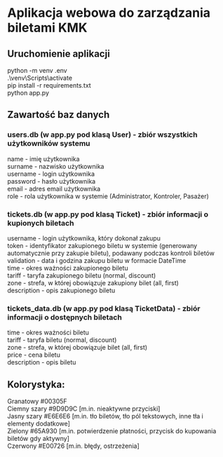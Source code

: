 # Aplikacja webowa do zarządzania biletami KMK
## Uruchomienie aplikacji
python -m venv .env  
.\venv\Scripts\activate  
pip install -r requirements.txt  
python app.py  
  
## Zawartość baz danych  
### users.db (w app.py pod klasą User) - zbiór wszystkich użytkowników systemu  
name - imię użytkownika  
surname - nazwisko użytkownika  
username - login użytkownika  
password - hasło użytkownika  
email - adres email użytkownika  
role - rola użytkownika w systemie (Administrator, Kontroler, Pasażer)  
  
### tickets.db (w app.py pod klasą Ticket) - zbiór informacji o kupionych biletach  
username - login użytkownika, który dokonał zakupu  
token - identyfikator zakupionego biletu w systemie (generowany automatycznie przy zakupie biletu), podawany podczas kontroli biletów  
validation - data i godzina zakupu biletu w formacie DateTime  
time - okres ważności zakupionego biletu  
tariff - taryfa zakupionego biletu (normal, discount)  
zone - strefa, w której obowiązuje zakupiony bilet (all, first)  
description - opis zakupionego biletu  
  
### tickets_data.db (w app.py pod klasą TicketData) - zbiór informacji o dostępnych biletach  
time - okres ważności biletu  
tariff - taryfa biletu (normal, discount)  
zone - strefa, w której obowiązuje bilet (all, first)  
price - cena biletu  
description - opis biletu  
  
## Kolorystyka:  
Granatowy #00305F  
Ciemny szary #9D9D9C [m.in. nieaktywne przyciski]  
Jasny szary #E6E6E6 [m.in. tło biletów, tło pól tekstowych, inne tła i elementy dodatkowe]  
Zielony #65A930 [m.in. potwierdzenie płatności, przycisk do kupowania biletów gdy aktywny]  
Czerwony #E00726 [m.in. błędy, ostrzeżenia]  
